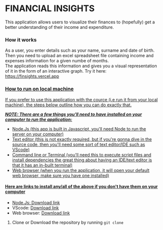 <h1>FINANCIAL INSIGHTS</h1>
<p>This application allows users to visualize their finances to (hopefully) get a better understanding of their income and expenditure.</p>

<h3>How it works</h3>
<p>As a user, you enter details such as your name, surname and date of birth. Then you need to upload an excel spreadsheet file containing income and expenses information for a given numbe of months.<br>The application reads this information and gives you a visual representation of it in the form of an interactive graph. Try it here: <a href="https://finsights.vercel.app">https://finsights.vercel.app</p>

<h3>How to run on local machine</h3>
<p>If you prefer to use this application with the cource (i.e run it from your local machine), the steps below outline how you can do exactly that.</p>
<p><strong><em>NOTE: There are a few things you'll need to have installed on your computer to run the application:</em></strong></p>
<ul>
<li>Node.Js (this app is built in Javascript, you'll need Node to run the server on your computer)</li>
<li>Text editor (this is not exactly required, but if you're gonna dive in the source code, then you'll need some sort of text editor/IDE such as VScode)</li>
<li>Command line or Terminal (you'll need this to execute script files and install dependencies the great thing about having an IDE/text editor is that it has an in-built terminal)</li>
<li>Web browser (when you run the application, it will open your default web browser, make sure you have one installed)</li>
</ul>

<h4>Here are links to install any/all of the above if you don't have them on your computer</h4>
<ul>
<li>Node.Js: <a href="https://nodejs.org/">Download link</a></li>
<li>VScode: <a href="https://code.visualstudio.com/">Download link</a></li>
<li>Web browser: <a href="https://www.google.com/chrome/">Download link</a></li>
</ul>

<ol>
<li>Clone or Download the repository by running <code>git clone</code></li>
</ol>
